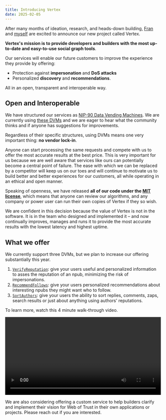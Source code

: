 ```yaml
---
title: Introducing Vertex
date: 2025-02-05
---
```


After many months of ideation, research, and heads-down building, [Fran](https://njump.me/npub1wf4pufsucer5va8g9p0rj5dnhvfeh6d8w0g6eayaep5dhps6rsgs43dgh9) and [myself](https://njump.me/npub176p7sup477k5738qhxx0hk2n0cty2k5je5uvalzvkvwmw4tltmeqw7vgup) are excited to announce our new project called Vertex.

**Vertex's mission is to provide developers and builders with the most up-to-date and easy-to-use social graph tools**.

Our services will enable our future customers to improve the experience they provide by offering:
- Protection against **impersonation** and **DoS attacks**
- Personalized **discovery** and **recommendations**.

All in an open, transparent and interoperable way.

## Open and Interoperable

We have structured our services as [NIP-90 Data Vending Machines](https://github.com/nostr-protocol/nips/blob/master/90.md). We are currently using [these DVMs](/docs/nips) and we are eager to hear what the community thinks and if anyone has suggestions for improvements.

Regardless of their specific structures, using DVMs means one very important thing: **no vendor lock-in**.

Anyone can start processing the same requests and compete with us to offer the most accurate results at the best price. This is very important for us because we are well aware that services like ours can potentially become a central point of failure. The ease with which we can be replaced by a competitor will keep us on our toes and will continue to motivate us to build better and better experiences for our customers, all while operating in an ethical and open manner.

Speaking of openness, we have released **all of our code under the [MIT license](https://spdx.org/licenses/MIT.html)**, which means that anyone can review our algorithms, and any company or power user can run their own copies of Vertex if they so wish.

We are confident in this decision because the value of Vertex is not in the software. It is in the team who designed and implemented it – and now continually improves, manages and runs it to provide the most accurate results with the lowest latency and highest uptime.

## What we offer

We currently support three DVMs, but we plan to increase our offering substantially this year.

1. [`VerifyReputation`](/docs/nips/verify-reputation-dvm/): give your users useful and personalized information to asses the reputation of an npub, minimizing the risk of impersonations.
2. [`RecommendFollows`](/docs/nips/recommend-follows-dvm/): give your users personalized recommendations about interesting npubs they might want who to follow.
3. [`SortAuthors`](/docs/nips/sort-authors-dvm/): give your users the ability to sort replies, comments, zaps, search results or just about anything using authors' reputations.

To learn more, watch this 4 minute walk-through video.

<video width="100%" controls>
    <source src="https://cdn.satellite.earth/6efabff7da55ce848074351b2d640ca3bde4515060d9aba002461a4a4ddad8d8.mp4" type="video/mp4">
    <source src="https://cdn.satellite.earth/792705217ecb755435b708cc23615259f8d7923974e14ed9a586d3fa2c16c804.webm" type="video/webm">
    Your browser does not support the video tag.
</video>

We are also considering offering a custom service to help builders clarify and implement their vision for Web of Trust in their own applications or projects. Please reach out if you are interested.